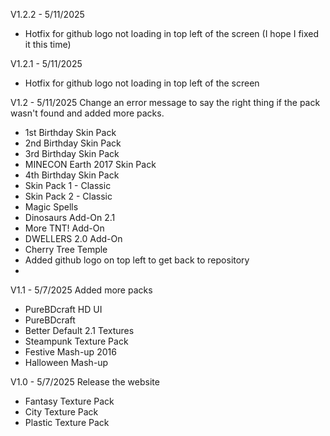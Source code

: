 V1.2.2 - 5/11/2025
- Hotfix for github logo not loading in top left of the screen (I hope I fixed it this time)

V1.2.1 - 5/11/2025
- Hotfix for github logo not loading in top left of the screen

V1.2 - 5/11/2025
Change an error message to say the right thing if the pack wasn't found and added more packs.
- 1st Birthday Skin Pack
- 2nd Birthday Skin Pack
- 3rd Birthday Skin Pack
- MINECON Earth 2017 Skin Pack
- 4th Birthday Skin Pack
- Skin Pack 1 - Classic
- Skin Pack 2 - Classic
- Magic Spells
- Dinosaurs Add-On 2.1
- More TNT! Add-On
- DWELLERS 2.0 Add-On
- Cherry Tree Temple
- Added github logo on top left to get back to repository
- 

V1.1 - 5/7/2025
Added more packs
- PureBDcraft HD UI
- PureBDcraft
- Better Default 2.1 Textures
- Steampunk Texture Pack
- Festive Mash-up 2016
- Halloween Mash-up

V1.0 - 5/7/2025
Release the website
- Fantasy Texture Pack
- City Texture Pack
- Plastic Texture Pack
